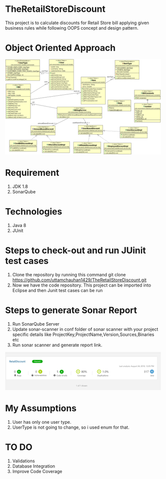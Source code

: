# TheRetailStoreDiscount
This project is to calculate discounts for Retail Store bill applying given business rules while following OOPS concept and design pattern.
# Object Oriented Approach
![alt text](https://github.com/uttamchauhan1429/TheRetailStoreDiscount/blob/master/class_diagram.gif)

# Requirement
1. JDK 1.8
2. SonarQube

# Technologies
1. Java 8
2. JUnit

# Steps to check-out and run JUinit test cases
  1. Clone the repository by running this command git clone https://github.com/uttamchauhan1429/TheRetailStoreDiscount.git
  2. Now we have the code repository. This project can be imported into Eclipse and then Junit test cases can be run
 
# Steps to generate Sonar Report
  1. Run SonarQube Server
  2. Update sonar-scanner in conf folder of sonar scanner with your project specific details like    ProjectKey,ProjectName,Version,Sources,Binaries etc
  3. Run sonar scanner and generate report link.
  
  ![alt text](https://github.com/uttamchauhan1429/TheRetailStoreDiscount/blob/master/report.PNG)
  

# My Assumptions
  1. User has only one user type.
  2. UserType is not going to change, so i used enum for that.
  
# TO DO
  1. Validations
  2. Database Integration
  3. Improve Code Coverage
